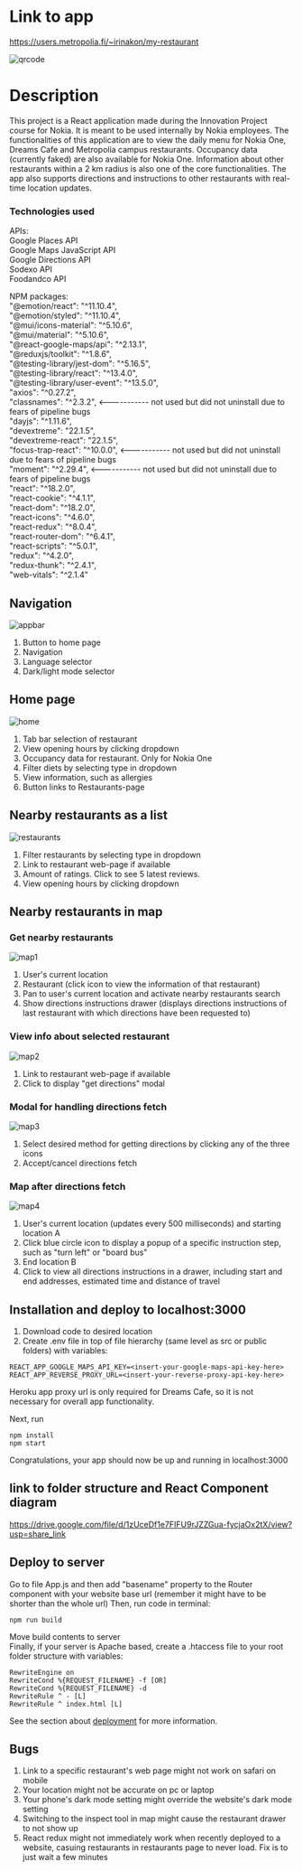 # Link to app
https://users.metropolia.fi/~irinakon/my-restaurant  
  
  
![qrcode](https://github.com/vvitchforest/MyRestaurant/blob/master/public/my-restaurant-qr.png)

# Description

This project is a React application made during the Innovation Project course for Nokia. It is meant to be used internally by Nokia employees. The functionalities of this application are to view the daily menu for Nokia One, Dreams Cafe and Metropolia campus restaurants. Occupancy data (currently faked) are also available for Nokia One. Information about other restaurants within a 2 km radius is also one of the core functionalities. The app also supports directions and instructions to other restaurants with real-time location updates.

### Technologies used
APIs:  
  Google Places API  
  Google Maps JavaScript API  
  Google Directions API  
  Sodexo API  
  Foodandco API  
   
 NPM packages:  
  "@emotion/react": "^11.10.4",  
  "@emotion/styled": "^11.10.4",  
  "@mui/icons-material": "^5.10.6",  
  "@mui/material": "^5.10.6",  
  "@react-google-maps/api": "^2.13.1",  
  "@reduxjs/toolkit": "^1.8.6",  
  "@testing-library/jest-dom": "^5.16.5",  
  "@testing-library/react": "^13.4.0",  
  "@testing-library/user-event": "^13.5.0",  
  "axios": "^0.27.2",  
  "classnames": "^2.3.2", <----------- not used but did not uninstall due to fears of pipeline bugs  
  "dayjs": "^1.11.6",  
  "devextreme": "22.1.5",  
  "devextreme-react": "22.1.5",  
  "focus-trap-react": "^10.0.0", <----------- not used but did not uninstall due to fears of pipeline bugs  
  "moment": "^2.29.4", <----------- not used but did not uninstall due to fears of pipeline bugs  
  "react": "^18.2.0",  
  "react-cookie": "^4.1.1",  
  "react-dom": "^18.2.0",  
  "react-icons": "^4.6.0",  
  "react-redux": "^8.0.4",  
  "react-router-dom": "^6.4.1",  
  "react-scripts": "^5.0.1",  
  "redux": "^4.2.0",  
  "redux-thunk": "^2.4.1",  
  "web-vitals": "^2.1.4"  
  
## Navigation

![appbar](https://github.com/vvitchforest/MyRestaurant/blob/master/public/appbar.png)

1. Button to home page
2. Navigation
3. Language selector
4. Dark/light mode selector

## Home page

![home](https://github.com/vvitchforest/MyRestaurant/blob/master/public/home.png)

1. Tab bar selection of restaurant
2. View opening hours by clicking dropdown
3. Occupancy data for restaurant. Only for Nokia One
4. Filter diets by selecting type in dropdown
5. View information, such as allergies
6. Button links to Restaurants-page

## Nearby restaurants as a list

![restaurants](https://github.com/vvitchforest/MyRestaurant/blob/master/public/restaurants.png)

1. Filter restaurants by selecting type in dropdown
2. Link to restaurant web-page if available
3. Amount of ratings. Click to see 5 latest reviews.
4. View opening hours by clicking dropdown

## Nearby restaurants in map

### Get nearby restaurants

![map1](https://github.com/vvitchforest/MyRestaurant/blob/master/public/map1.png)

1. User's current location
2. Restaurant (click icon to view the information of that restaurant)
3. Pan to user's current location and activate nearby restaurants search
4. Show directions instructions drawer (displays directions instructions of last restaurant with which directions have been requested to)

### View info about selected restaurant

![map2](https://github.com/vvitchforest/MyRestaurant/blob/master/public/map2.png)

1. Link to restaurant web-page if available
2. Click to display "get directions" modal

### Modal for handling directions fetch

![map3](https://github.com/vvitchforest/MyRestaurant/blob/master/public/map3.png)

1. Select desired method for getting directions by clicking any of the three icons
2. Accept/cancel directions fetch

### Map after directions fetch

![map4](https://github.com/vvitchforest/MyRestaurant/blob/master/public/map4.png)

1. User's current location (updates every 500 milliseconds) and starting location A
2. Click blue circle icon to display a popup of a specific instruction step, such as "turn left" or "board bus"
3. End location B
4. Click to view all directions instructions in a drawer, including start and end addresses, estimated time and distance of travel

## Installation and deploy to localhost:3000

1. Download code to desired location
2. Create .env file in top of file hierarchy (same level as src or public folders) with variables:
```
REACT_APP_GOOGLE_MAPS_API_KEY=<insert-your-google-maps-api-key-here>
REACT_APP_REVERSE_PROXY_URL=<insert-your-reverse-proxy-api-key-here>
```

Heroku app proxy url is only required for Dreams Cafe, so it is not necessary for overall app functionality.

Next, run
```
npm install
npm start
```

Congratulations, your app should now be up and running in localhost:3000

## link to folder structure and React Component diagram
https://drive.google.com/file/d/1zUceDf1e7FIFU9rJZZGua-fycjaOx2tX/view?usp=share_link

## Deploy to server

Go to file App.js and then add "basename" property to the Router component with your website base url (remember it might have to be shorter than the whole url)
Then, run code in terminal: 
```
npm run build
```
Move build contents to server  
Finally, if your server is Apache based, create a .htaccess file to your root folder structure with variables:
```
RewriteEngine on
RewriteCond %{REQUEST_FILENAME} -f [OR]
RewriteCond %{REQUEST_FILENAME} -d
RewriteRule ^ - [L]
RewriteRule ^ index.html [L]
```

See the section about [deployment](https://facebook.github.io/create-react-app/docs/deployment) for more information.

## Bugs

1. Link to a specific restaurant's web page might not work on safari on mobile
2. Your location might not be accurate on pc or laptop
3. Your phone's dark mode setting might override the website's dark mode setting
4. Switching to the inspect tool in map might cause the restaurant drawer to not show up
5. React redux might not immediately work when recently deployed to a website, casuing restaurants in restaurants page to never load. Fix is to just wait a few minutes

